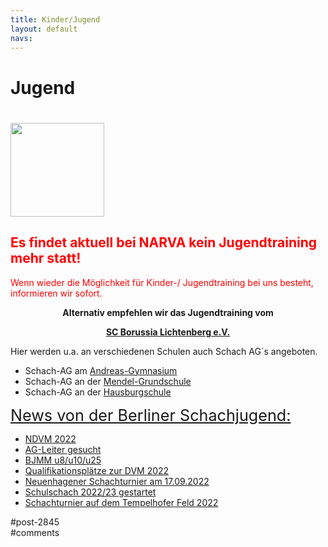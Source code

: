 ```yaml
---
title: Kinder/Jugend 
layout: default
navs:
---
```

<div class="post-2845 page type-page status-publish hentry" id="post-2845">
<h1 class="entry-title">Jugend</h1>
<div class="entry-content">
<h1><a href="https://www.narva-schach.de/wordpress/wp-content/uploads/2022/07/cropped-cropped-HeaderBildHomepagefertischneu2d-1-1.bmp"><img alt="" class="alignleft wp-image-9586 size-thumbnail" height="150" loading="lazy" sizes="(max-width: 150px) 100vw, 150px" src="https://www.narva-schach.de/wordpress/wp-content/uploads/2022/07/cropped-cropped-HeaderBildHomepagefertischneu2d-1-1-150x150.jpg" srcset="https://www.narva-schach.de/wordpress/wp-content/uploads/2022/07/cropped-cropped-HeaderBildHomepagefertischneu2d-1-1-150x150.jpg 150w, https://www.narva-schach.de/wordpress/wp-content/uploads/2022/07/cropped-cropped-HeaderBildHomepagefertischneu2d-1-1-144x144.jpg 144w, https://www.narva-schach.de/wordpress/wp-content/uploads/2022/07/cropped-cropped-HeaderBildHomepagefertischneu2d-1-1.bmp 200w" width="150"/></a></h1>
<h2><strong><span style="color: #ff0000;">Es findet aktuell bei NARVA kein Jugendtraining mehr statt!<br/>
</span></strong></h2>
<p><span style="color: #ff0000;">Wenn wieder die Möglichkeit für Kinder-/ Jugendtraining bei uns besteht, informieren wir sofort.</span></p>
<p style="text-align: center;"><strong>Alternativ empfehlen wir das Jugendtraining </strong><strong>vom</strong></p>
<p style="text-align: center;"><strong> <a href="https://borussia-lichtenberg.de/" rel="noopener" target="_blank">SC Borussia Lichtenberg e.V.</a></strong></p>
<p>Hier werden u.a. an verschiedenen Schulen auch Schach AG´s angeboten.</p>
<ul>
<li>Schach-AG am <a href="http://www.andreas-gym.de/" rel="noopener" target="_blank">Andreas-Gymnasium</a></li>
<li>Schach-AG an der <a href="https://www.mendel-grundschule.de/" rel="noopener" target="_blank">Mendel-Grundschule</a></li>
<li>Schach-AG an der <a href="http://www.hausburgschule.de/" rel="noopener" target="_blank">Hausburgschule</a></li>
</ul>
<p><span style="text-decoration-line: underline; font-size: 1.8em;">News von der Berliner Schachjugend:</span></p>
<ul><!--via SimplePie with RSSImport--><li><a href="http://www.schachjugend-in-berlin.de/ndvm-2022/" title="NDVM 2022">NDVM 2022</a></li><li><a href="http://www.schachjugend-in-berlin.de/ag-leiter-gesucht/" title="AG-Leiter gesucht">AG-Leiter gesucht</a></li><li><a href="http://www.schachjugend-in-berlin.de/bjmm-u8-u10-u25/" title="BJMM u8/u10/u25">BJMM u8/u10/u25</a></li><li><a href="http://www.schachjugend-in-berlin.de/qualifikationsplaetze-zur-dvm-2022/" title="Qualifikationsplätze zur DVM 2022">Qualifikationsplätze zur DVM 2022</a></li><li><a href="http://www.schachjugend-in-berlin.de/neuenhagener-schachturnier-am-17-09-2022/" title="Neuenhagener Schachturnier am 17.09.2022">Neuenhagener Schachturnier am 17.09.2022</a></li><li><a href="http://www.schachjugend-in-berlin.de/schulschach-2022-23-gestartet/" title="Schulschach 2022/23 gestartet">Schulschach 2022/23 gestartet</a></li><li><a href="http://www.schachjugend-in-berlin.de/schachturnier-auf-dem-tempelhofer-feld-2022/" title="Schachturnier auf dem Tempelhofer Feld 2022">Schachturnier auf dem Tempelhofer Feld 2022</a></li></ul>
</div><!-- .entry-content -->
</div> #post-2845 
<div id="comments">
</div> #comments 

